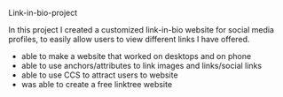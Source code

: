 Link-in-bio-project

In this project I created a customized link-in-bio website for social media profiles, to easily allow users to view different links I have offered. 
- able to make a website that worked on desktops and on phone
- able to use anchors/attributes to link images and links/social links
- able to use CCS to attract users to website
- was able to create a free linktree website
